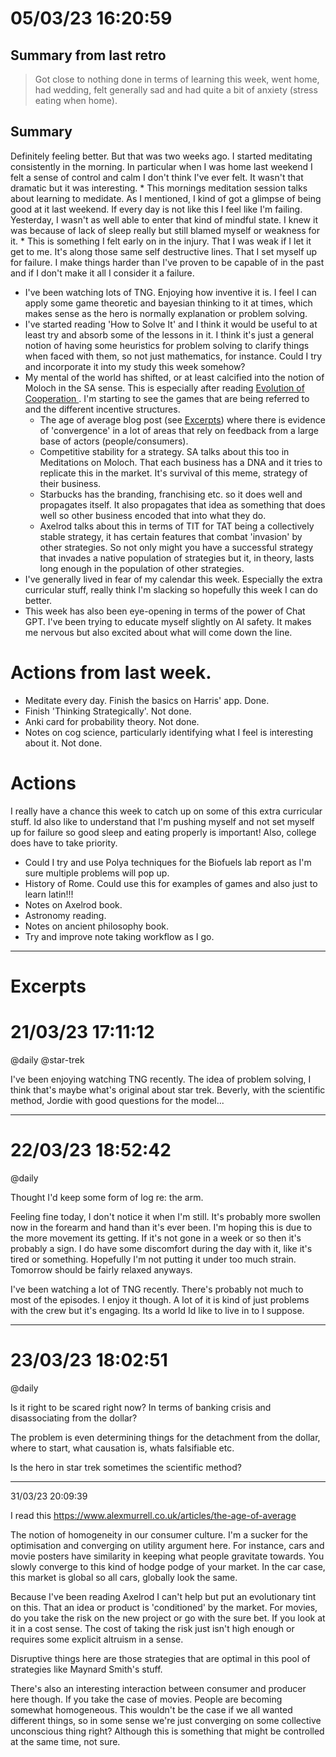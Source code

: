# 05/03/23 16:20:59

## Summary from last retro

> Got close to nothing done in terms of learning this week, went home, had wedding, felt generally sad and had quite a
bit of anxiety (stress eating when home).

## Summary

Definitely feeling better. But that was two weeks ago. I started meditating consistently in the morning. In particular
when I was home last weekend I felt a sense of control and calm I don't think I've ever felt. It wasn't that dramatic
but it was interesting.
    * This mornings meditation session talks about learning to medidate. As I mentioned, I kind of got a glimpse of being
      good at it last weekend. If every day is not like this I feel like I'm failing. Yesterday, I wasn't as well able to
      enter that kind of mindful state. I knew it was because of lack of sleep really but still blamed myself or weakness
      for it. 
    * This is something I felt early on in the injury. That I was weak if I let it get to me. It's along those same self
      destructive lines. That I set myself up for failure. I make things harder than I've proven to be capable of in the
      past and if I don't make it all I consider it a failure.
* I've been watching lots of TNG. Enjoying how inventive it is. I feel I can apply some game theoretic and bayesian
  thinking to it at times, which makes sense as the hero is normally explanation or problem solving.
* I've started reading 'How to Solve It' and I think it would be useful to at least try and absorb some of the lessons
  in it. I think it's just a general notion of having some heuristics for problem solving to clarify things when faced
  with them, so not just mathematics, for instance. Could I try and incorporate it into my study this week somehow?
* My mental of the world has shifted, or at least calcified into the notion of Moloch in the SA sense. This is
  especially after reading [Evolution of Cooperation ](../../notetaking/books/EvolutionOfCooperation.md). I'm starting
  to see the games that are being referred to and the different incentive structures. 
    * The age of average blog post (see [Excerpts](#Excerpts)) where there is evidence of 'convergence' in a lot of
      areas that rely on feedback from a large base of actors (people/consumers).
    * Competitive stability for a strategy. SA talks about this too in Meditations on Moloch. That each business has a
      DNA and it tries to replicate this in the market. It's survival of this meme, strategy of their business. 
    * Starbucks has the branding, franchising etc. so it does well and propagates itself. It also propagates
      that idea as something that does well so other business encoded that into what they do. 
    * Axelrod talks about this in terms of TIT for TAT being  a collectively stable strategy, it has certain features
      that combat 'invasion' by other strategies. So not only might you have a successful strategy that invades a native
      population of strategies but it, in theory, lasts long enough in the population of other strategies.
* I've generally lived in fear of my calendar this week. Especially the extra curricular stuff, really think I'm
  slacking so hopefully this week I can do better.
* This week has also been eye-opening in terms of the power of Chat GPT. I've been trying to educate myself slightly on
  AI safety. It makes me nervous but also excited about what will come down the line.

# Actions from last week.

* Meditate every day. Finish the basics on Harris' app. Done.
* Finish 'Thinking Strategically'. Not done. 
* Anki card for probability theory. Not done.
* Notes on cog science, particularly identifying what I feel is interesting about it. Not done.

# Actions

I really have a chance this week to catch up on some of this extra curricular stuff. Id also like to understand that I'm
pushing myself and not set myself up for failure so good sleep and eating properly is important!
Also, college does have to take priority.

* Could I try and use Polya techniques for the Biofuels lab report as I'm sure multiple problems will pop up.
* History of Rome. Could use this for examples of games and also just to learn latin!!!
* Notes on Axelrod book.
* Astronomy reading.
* Notes on ancient philosophy book.
* Try and improve note taking workflow as I go.

---

# Excerpts 

# 21/03/23 17:11:12
@daily @star-trek

I've been enjoying watching TNG recently. The idea of problem solving, I think that's maybe what's original about star
trek. Beverly, with the scientific method, Jordie with good questions for the model...

---


# 22/03/23 18:52:42
@daily

Thought I'd keep some form of log re: the arm.

Feeling fine today, I don't notice it when I'm still. It's probably more swollen now in the forearm and hand than it's
ever been. I'm hoping this is due to the more movement its getting. If it's not gone in a week or so then it's probably
a sign. I do have some discomfort during the day with it, like it's tired or something. Hopefully I'm not putting it
under too much strain. Tomorrow should be fairly relaxed anyways.

I've been watching a lot of TNG recently. There's probably not much to most of the episodes. I enjoy it though. A lot of
it is kind of just problems with the crew but it's engaging. Its a world Id like to live in to I suppose.

---


# 23/03/23 18:02:51
@daily

Is it right to be scared right now? In terms of banking crisis and disassociating from the dollar?

The problem is even determining things for the detachment from the dollar, where to start, what causation is, whats
falsifiable etc.

Is the hero in star trek sometimes the scientific method?

---

31/03/23 20:09:39

I read this https://www.alexmurrell.co.uk/articles/the-age-of-average

The notion of homogeneity in our consumer culture. I'm a sucker for the optimisation and converging on utility argument
here. For instance, cars and movie posters have similarity in keeping what people gravitate towards. You slowly converge
to this kind of hodge podge of your market. In the car case, this market is global so all cars, globally look the same.

Because I've been reading Axelrod I can't help but put an evolutionary tint on this. That an idea or product is
'conditioned' by the market. For movies, do you take the risk on the new project or go with the sure bet. If you look at
it in a cost sense. The cost of taking the risk just isn't high enough or requires some explicit altruism in a sense. 

Disruptive things here are those strategies that are optimal in this pool of strategies like Maynard Smith's stuff. 

There's also an interesting interaction between consumer and producer here though. If you take the case of movies.
People are becoming somewhat homogeneous. This wouldn't be the case if we all wanted different things, so in some sense
we're just converging on some collective unconscious thing right? Although this is something that might be controlled at
the same time, not sure.
